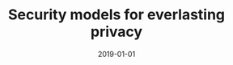 ---
title: "Security models for everlasting privacy"
collection: publications
category: conferences
permalink: /publication/2019-01-01-Security-models-for-everlasting-privacy
date: 2019-01-01
venue: 'In the proceedings of Fourth International Joint Conference on Electronic Voting E-Vote-ID 2019. 1-4 October 2019, Lochau Bregenz, Austria, Taltech Proceedings'
citation: ' Panagiotis Grontas,  Aris Pagourtzis,  Alexandros Zacharakis, &quot;Security models for everlasting privacy.&quot; In the proceedings of Fourth International Joint Conference on Electronic Voting E-Vote-ID 2019. 1-4 October 2019, Lochau Bregenz, Austria, Taltech Proceedings, 2019.'
---